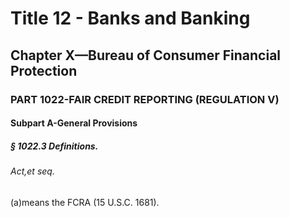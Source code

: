 
# Title 12 - Banks and Banking
## Chapter X—Bureau of Consumer Financial Protection
### PART 1022-FAIR CREDIT REPORTING (REGULATION V)
#### Subpart A-General Provisions
##### § 1022.3 Definitions.
###### Act,et seq.

(a)means the FCRA (15 U.S.C. 1681).
